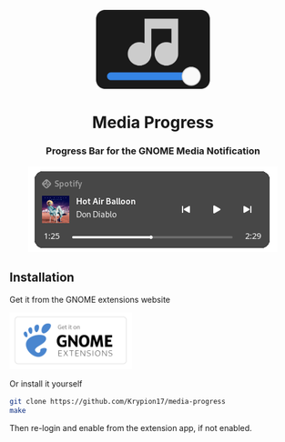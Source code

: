 <div align="center">
    <br />
    <img src="pics/icon.svg" width="200"/>
    <h1>Media Progress</h1>
    <h3>Progress Bar for the GNOME Media Notification</h3>
    <img src="pics/image.png">
</div>

## Installation
Get it from the GNOME extensions website

[<img height=100 src="https://github.com/andyholmes/gnome-shell-extensions-badge/raw/master/get-it-on-ego.svg">](https://extensions.gnome.org/extension/6940/media-progress/)

Or install it yourself
```bash
git clone https://github.com/Krypion17/media-progress
make
```
Then re-login and enable from the extension app, if not enabled.
